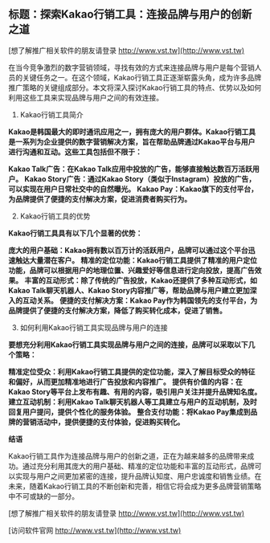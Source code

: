 ## **标题：探索Kakao行销工具：连接品牌与用户的创新之道**

[想了解推广相关软件的朋友请登录 http://www.vst.tw](http://www.vst.tw)

在当今竞争激烈的数字营销领域，寻找有效的方式来连接品牌与用户是每个营销人员的关键任务之一。在这个领域，Kakao行销工具正逐渐崭露头角，成为许多品牌推广策略的关键组成部分。本文将深入探讨Kakao行销工具的特点、优势以及如何利用这些工具来实现品牌与用户之间的有效连接。

1. Kakao行销工具简介

**Kakao是韩国最大的即时通讯应用之一，拥有庞大的用户群体。Kakao行销工具是一系列为企业提供的数字营销解决方案，旨在帮助品牌通过Kakao平台与用户进行沟通和互动。这些工具包括但不限于：**

**Kakao Talk广告：在Kakao Talk应用中投放的广告，能够直接触达数百万活跃用户。**
**Kakao Story广告：通过Kakao Story（类似于Instagram）投放的广告，可以实现在用户日常社交中的自然曝光。**
**Kakao Pay：Kakao旗下的支付平台，为品牌提供了便捷的支付解决方案，促进消费者购买行为。**

2. Kakao行销工具的优势

**Kakao行销工具具有以下几个显著的优势：**

**庞大的用户基础：Kakao拥有数以百万计的活跃用户，品牌可以通过这个平台迅速触达大量潜在客户。**
**精准的定位功能：Kakao行销工具提供了精准的用户定位功能，品牌可以根据用户的地理位置、兴趣爱好等信息进行定向投放，提高广告效果。**
**丰富的互动形式：除了传统的广告投放，Kakao还提供了多种互动形式，如Kakao Talk聊天机器人、Kakao Story内容推广等，帮助品牌与用户建立更加深入的互动关系。**
**便捷的支付解决方案：Kakao Pay作为韩国领先的支付平台，为品牌提供了便捷的支付解决方案，降低了购买转化成本，促进了销售。**

3. 如何利用Kakao行销工具实现品牌与用户的连接

**要想充分利用Kakao行销工具实现品牌与用户之间的连接，品牌可以采取以下几个策略：**

**精准定位受众：利用Kakao行销工具提供的定位功能，深入了解目标受众的特征和偏好，从而更加精准地进行广告投放和内容推广。**
**提供有价值的内容：在Kakao Story等平台上发布有趣、有用的内容，吸引用户关注并提升品牌知名度。**
**建立互动机制：利用Kakao Talk聊天机器人等工具建立与用户的互动机制，及时回复用户提问，提供个性化的服务体验。**
**整合支付功能：将Kakao Pay集成到品牌的营销活动中，提供便捷的支付体验，促进购买转化。**

**结语**

Kakao行销工具作为连接品牌与用户的创新之道，正在为越来越多的品牌带来成功。通过充分利用其庞大的用户基础、精准的定位功能和丰富的互动形式，品牌可以实现与用户之间更加紧密的连接，提升品牌认知度、用户忠诚度和销售业绩。在未来，随着Kakao行销工具的不断创新和完善，相信它将会成为更多品牌营销策略中不可或缺的一部分。

[想了解推广相关软件的朋友请登录 http://www.vst.tw](http://www.vst.tw)


[访问软件官网 http://www.vst.tw](http://www.vst.tw)
